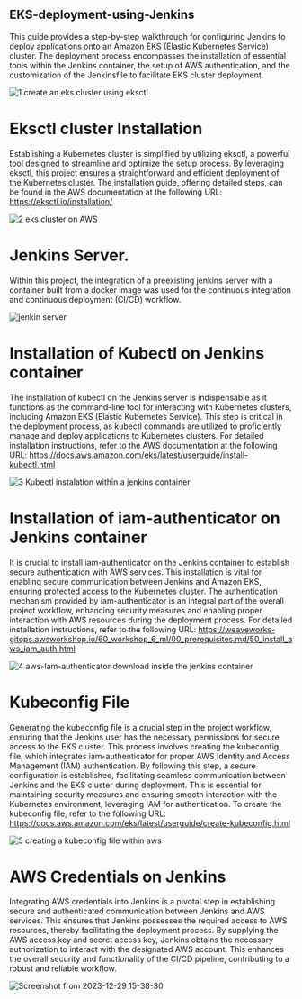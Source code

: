 ## EKS-deployment-using-Jenkins

This guide provides a step-by-step walkthrough for configuring Jenkins to deploy applications onto an Amazon EKS (Elastic Kubernetes Service) cluster. The deployment process encompasses the installation of essential tools within the Jenkins container, the setup of AWS authentication, and the customization of the Jenkinsfile to facilitate EKS cluster deployment.

![1 create an eks cluster using eksctl](https://github.com/opeyemiagbadero/EKS-cluster-deployment-using-Jenkins/assets/79456052/5e77a482-ce2b-4010-ac0b-f85b80241455)



# Eksctl cluster Installation

Establishing a Kubernetes cluster is simplified by utilizing eksctl, a powerful tool designed to streamline and optimize the setup process. By leveraging eksctl, this project ensures a straightforward and efficient deployment of the Kubernetes cluster. The installation guide, offering detailed steps, can be found in the AWS documentation at the following URL: https://eksctl.io/installation/

![2   eks cluster on AWS](https://github.com/opeyemiagbadero/EKS-cluster-deployment-using-Jenkins/assets/79456052/473c05d3-7516-4411-992f-54f0edffa8c0)


# Jenkins Server.

Within this project, the integration of a  preexisting jenkins server with a container built from a docker image was used for the continuous integration and continuous deployment (CI/CD) workflow.

![jenkin server](https://github.com/opeyemiagbadero/EKS-cluster-deployment-using-Jenkins/assets/79456052/7264f62b-cc9a-41df-9229-5e14066ac979)



# Installation of Kubectl on Jenkins container

The installation of kubectl on the Jenkins server is indispensable as it functions as the command-line tool for interacting with Kubernetes clusters, including Amazon EKS (Elastic Kubernetes Service). This step is critical in the deployment process, as kubectl commands are utilized to proficiently manage and deploy applications to Kubernetes clusters. For detailed installation instructions, refer to the AWS documentation at the following URL: https://docs.aws.amazon.com/eks/latest/userguide/install-kubectl.html

![3  Kubectl instalation within a jenkins container](https://github.com/opeyemiagbadero/EKS-cluster-deployment-using-Jenkins/assets/79456052/be6ada2f-c184-403d-bc6d-9a11da7d0a45)



# Installation of iam-authenticator on Jenkins container

It is crucial to install iam-authenticator on the Jenkins container to establish secure authentication with AWS services. This installation is vital for enabling secure communication between Jenkins and Amazon EKS, ensuring protected access to the Kubernetes cluster. The authentication mechanism provided by iam-authenticator is an integral part of the overall project workflow, enhancing security measures and enabling proper interaction with AWS resources during the deployment process. For detailed installation instructions, refer to the following URL: https://weaveworks-gitops.awsworkshop.io/60_workshop_6_ml/00_prerequisites.md/50_install_aws_iam_auth.html


![4  aws-Iam-authenticator download inside the jenkins container](https://github.com/opeyemiagbadero/EKS-cluster-deployment-using-Jenkins/assets/79456052/8e83b2ed-7ff4-424b-95c1-c633b51c46c7)


# Kubeconfig File

Generating the kubeconfig file is a crucial step in the project workflow, ensuring that the Jenkins user has the necessary permissions for secure access to the EKS cluster. This process involves creating the kubeconfig file, which integrates iam-authenticator for proper AWS Identity and Access Management (IAM) authentication. By following this step, a secure configuration is established, facilitating seamless communication between Jenkins and the EKS cluster during deployment. This is essential for maintaining security measures and ensuring smooth interaction with the Kubernetes environment, leveraging IAM for authentication. To create the kubeconfig file, refer to the following URL: https://docs.aws.amazon.com/eks/latest/userguide/create-kubeconfig.html

![5 creating a kubeconfig file within aws](https://github.com/opeyemiagbadero/EKS-cluster-deployment-using-Jenkins/assets/79456052/6bccf05c-6c95-4569-a109-43e7466a4f3f)

# AWS Credentials on Jenkins

Integrating AWS credentials into Jenkins is a pivotal step in establishing secure and authenticated communication between Jenkins and AWS services. This ensures that Jenkins possesses the required access to AWS resources, thereby facilitating the deployment process. By supplying the AWS access key and secret access key, Jenkins obtains the necessary authorization to interact with the designated AWS account. This enhances the overall security and functionality of the CI/CD pipeline, contributing to a robust and reliable workflow.

![Screenshot from 2023-12-29 15-38-30](https://github.com/opeyemiagbadero/EKS-cluster-deployment-using-Jenkins/assets/79456052/a44483cf-bd1c-4b7d-b15c-47bbf83a6571)


